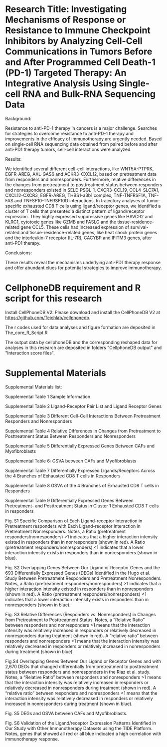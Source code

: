 #  Research Title: Investigating Mechanisms of Response or Resistance to Immune Checkpoint Inhibitors by Analyzing Cell-Cell Communications in Tumors Before and After Programmed Cell Death-1 (PD-1) Targeted Therapy: An Integrative Analysis Using Single-cell RNA and Bulk-RNA Sequencing Data

Background: 

Resistance to anti-PD-1 therapy in cancers is a major challenge. Searches for strategies to overcome resistance to anti-PD-1 therapy and improvements in the efficacy of immunotherapy are urgently needed. Based on single-cell RNA sequencing data obtained from paired before and after anti-PD1 therapy tumors, cell-cell interactions were analyzed. 

Results:

We identified several different cell-cell interactions, like WNT5A-PTPRK, EGFR-AREG, AXL-GAS6 and ACKR3-CXCL12, based on pretreatment data from responders and nonresponders. Furthermore, relative differences in the changes from pretreatment to posttreatment status between responders and nonresponders existed in SELE-PSGL-1, CXCR3-CCL19, CCL4-SLC7A1, CXCL12-CXCR3, EGFR-AREG, THBS1-a3b1 complex, TNF-TNFRSF1A, TNF-FAS and TNFSF10-TNFRSF10D interactions. In trajectory analyses of tumor-specific exhausted CD8 T cells using ligand/receptor genes, we identified a cluster of T cells that presented a distinct pattern of ligand/receptor expression. They highly expressed suppressive genes like HAVCR2 and KLRC1, cytotoxic genes like GZMB and FASLG and the tissue-residence-related gene CCL5. These cells had increased expression of survival-related and tissue-residence-related genes, like heat shock protein genes and the interleukin-7 receptor (IL-7R), CACYBP and IFITM3 genes, after anti-PD1 therapy.

Conclusions:

These results reveal the mechanisms underlying anti-PD1 therapy response and offer abundant clues for potential strategies to improve immunotherapy.


# CellphoneDB requirement and R script for this research

Install CellPhoneDB V2: Please download and install the CellPhoneDB V2 at https://github.com/Teichlab/cellphonedb.

The r codes used for data analyses and figure formation are deposited in The_core_R_Script.R

The output data by cellphoneDB and the corresponding reshaped data for analyses in this research are deposited in folders "CellphoneDB output" and "Interaction score files".

# Supplemental Materials

Supplemental Materials list:

Supplemental Table 1 Sample Information

Supplemental Table 2 Ligand-Receptor Pair List and Ligand Receptor Genes

Supplemental Table 3 Different Cell-Cell Interactions Between Pretreatment Responders and Nonresponders

Supplemental Table 4 Relative Differences in Changes from Pretreatment to Posttreatment Status Between Responders and Nonresponders

Supplemental Table 5 Differentially Expressed Genes Between CAFs and Myofibroblasts	

Supplemental Table 6: GSVA between CAFs and Myofibroblasts

Supplemental Table 7 Differentially Expressed Ligands/Receptors Across the 4 Branches of Exhausted CD8 T cells in Responders

Supplemental Table 8 GSVA of the 4 Branches of Exhausted CD8 T cells in Responders

Supplemental Table 9 Differentially Expressed Genes Between Pretreatment- and Posttreatment Status in Cluster 1 Exhausted CD8 T cells in responders

Fig. S1 Specific Comparison of Each Ligand-receptor Interaction in Pretreatment responders with Each Ligand-receptor Interaction in Pretreatment Nonresponders. Notes, a Ratio (pretreatment responders/nonresponders) >1 indicates that a higher interaction intensity existed in responders than in nonresponders (shown in red). A Ratio (pretreatment responders/nonresponders) <1 indicates that a lower interaction intensity exists in responders than in nonresponders (shown in blue).

Fig. S2 Overlapping Genes Between Our Ligand or Receptor Genes and the 693 Differentially Expressed Genes (DEGs) Identified in the Hugo et al. Study Between Pretreatment Responders and Pretreatment Nonresponders. Notes, a Ratio (pretreatment responders/nonresponders) >1 indicates that a higher interaction intensity existed in responders than in nonresponders (shown in red). A Ratio (pretreatment responders/nonresponders) <1 indicates that a lower interaction intensity exists in responders than in nonresponders (shown in blue).

Fig. S3 Relative Differences (Responders vs. Nonresponders) in Changes from Pretreatment to Posttreatment Status. Notes, a “Relative Ratio” between responders and nonresponders >1 means that the interaction intensity was relatively increased in responders or relatively decreased in nonresponders during treatment (shown in red). A “relative ratio” between responders and nonresponders <1 means that the interaction intensity was relatively decreased in responders or relatively increased in nonresponders during treatment (shown in blue).

Fig.S4 Overlapping Genes Between Our Ligand or Receptor Genes and with 2,670 DEGs that changed differentially from pretreatment to posttreatment status between responders and nonresponders in the Riaz et al. study. Notes, a “Relative Ratio” between responders and nonresponders >1 means that the interaction intensity was relatively increased in responders or relatively decreased in nonresponders during treatment (shown in red). A “relative ratio” between responders and nonresponders <1 means that the interaction intensity was relatively decreased in responders or relatively increased in nonresponders during treatment (shown in blue).

Fig. S5 DEGs and GSVA between CAFs and Myofibroblasts.

Fig. S6 Validation of the Ligand/receptor Expression Patterns Identified in Our Study with Other Immunotherapy Datasets using the TIDE Platform. Notes, genes that showed all red or all blue indicated a high correlation with immunotherapy response.
